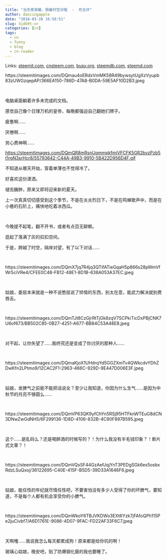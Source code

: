 ```yaml
---
title: "当冬夜渐暖，隔着时空对唱  -  月旦评"
author: dancingapple
date: "2018-03-28 16:50:51"
slug: 5idb9t-or
categories: [cn]
tags: 
  - cn
  - funny
  - blog
  - cn-reader
---
```


Links: [steemit.com](https://steemit.com/cn/@dancingapple/5idb9t-or), [cnsteem.com](https://cnsteem.com/cn/@dancingapple/5idb9t-or), [busy.org](https://busy.org/cn/@dancingapple/5idb9t-or), [steemdb.com](https://steemdb.com/cn/@dancingapple/5idb9t-or), [steemd.com](https://steemd.com/cn/@dancingapple/5idb9t-or)

<html>
<p>https://steemitimages.com/DQmau4oERdxVmMK58R49bywsytUgXzVyupb83zUWGzqepAP/366EA150-786D-47A8-B0DA-59E5AF10D2B3.jpeg</p>
<p><br></p>
<p>电脑桌面躺着许多未完成的文档。</p>
<p>感觉自己像个日理万机的皇帝，每晚都强迫自己翻她们牌子。</p>
<p>疲惫啊……</p>
<p>厌倦啊……</p>
<p>劳心费神啊……</p>

https://steemitimages.com/DQmQR8mRsnUqmmpkfmjVFCFK5GR2byzPzb5t1rgN3srHcr8/55793642-C44A-49B3-9910-5B422D956D4F.gif


<p>不知道从哪天开始，穿着单薄也不觉得冷了。</p>
<p>好喜欢这份潇洒。</p>
<p>褪去臃肿，原来又即将迎来新的夏天。</p>
<p>上一次真真切切感受到这个季节，不是在炎炎烈日下，不是在鸣蝉歌声中，而是在小巷的石阶上，痛快地吃着冰西瓜。</p>
<p><br></p>
<p>今晚提不起笔，翻不开书，或者有点百无聊赖。</p>
<p>逛起了落满了灰的扣扣空间。</p>
<p>于是，跨越了时空，隔岸对望，有了以下对话……</p>
<p><br></p>
<p>https://steemitimages.com/DQmX7jq7R4jq3QTifATieGqaH5p866s28pWmVfWr5ciVRe4/CFEE0C48-FB12-48E1-8D1B-638A053A37EC.jpeg</p>
<p><br></p>
<p>姑娘，委屈本来就是一种不说憋屈说了矫情的东西，别太在意，能武力解决就别费唇舌。</p>
<p><br></p>
<p>https://steemitimages.com/DQmTJt8CzGjrRtTjGk8zqV7SCPkiTicDxPBjCNK7U6of673/BB502C85-0B27-4251-A677-BB84C53A48E8.jpeg</p>
<p><br></p>
<p>对不起，让你失望了……我终究还是变成了你讨厌的那种人……</p>
<p><br></p>
<p>https://steemitimages.com/DQmaKjoX1UHdrqYd5GGZXmTv4QWkcdvYDhZDwKfn2LPtmo9/12CAC2F1-2963-466C-929D-9E447D006E3F.jpeg</p>
<p><br></p>
<p>姑娘，发脾气之前能不能把话说全？至少让我知道，你因为什么生气……是因为中秋节的月亮不够圆么……</p>
<p><br></p>
<p>https://steemitimages.com/DQmVP63QK9yfChYn5RSj95HTFknWTEuG8dCN3DNwZwGdNH5/6F299136-1D8D-4106-832B-4C80F897B595.jpeg</p>
<p><br></p>
<p>这个……是乱码么？还是喝醉酒的时候写的？！为什么我没有半毛钱印象？！断片式文章？！</p>
<p><br></p>
<p>https://steemitimages.com/DQmVQsSF44GzAefJqjYnT3PEDgSGk6es5osbxRdzLSuQxoj/36122695-C40E-415F-B5D5-39D33A1646F6.jpeg</p>
<p><br></p>
<p>姑娘，能任性的年纪就尽情任性吧，不要害怕没有多少人受得了你的坏脾气，要知道，不是每个人都有机会享受你的小脾气。</p>
<p><br></p>
<p>https://steemitimages.com/DQmWkoY6TBJVKDWo3EXt6Yzk7jFAfoQPh115Pe2juCivbf7/A6D1761E-9086-4D07-9FAC-FD22AF33F6C7.jpeg</p>
<p><br></p>
<p>天啊噜……我说我怎么每天都累成狗！原来都是给你坑的啊！</p>
<p>玻璃心姑娘，晚安吧，贴了防爆钢化膜的我也要睡了。</p>
<p><br></p>
<p><br></p>
<p><br></p>
<p><br></p>
<p><br></p>
<p><br></p>
<p><br></p>
<p><br></p>
<p><br></p>
<p><br></p>
<p><br></p>
<p><br></p>
<p><br></p>
<p><br></p>
</html>
